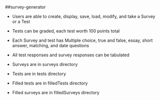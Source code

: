 ##survey-generator
- Users are able to create, display, save, load, modify, and take a Survey or a Test
- Tests can be graded, each test worth 100 points total
- Each Survey and test has Multiple choice, true and false, essay, short answer, matching, and date questions
- All test responses and survey responses can be tabulated

- Surveys are in surveys directory
- Tests are in tests directory
- Filled tests are in filledTests directory
- Filled surveys are in filledSurveys directory

